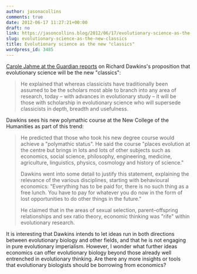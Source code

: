 ```yaml
---
author: jasonacollins
comments: true
date: 2012-06-17 11:27:21+00:00
draft: no
link: https://jasoncollins.blog/2012/06/17/evolutionary-science-as-the-new-classics/
slug: evolutionary-science-as-the-new-classics
title: Evolutionary science as the new "classics"
wordpress_id: 3485
---
```


[Carole Jahme at the Guardian reports](http://www.guardian.co.uk/science/blog/2012/jun/12/richard-dawkins-evolution-new-classics) on Richard Dawkins's proposition that evolutionary science will be the new "classics":



<blockquote>He explained that whereas classicists have traditionally been assumed to be the scholars most able to branch into any area of research, today – with advances in evolutionary study – it will be those with scholarship in evolutionary science who will supersede classicists in depth, breadth and usefulness.</blockquote>



Dawkins sees his new polymathic course at the New College of the Humanities as part of this trend:



<blockquote>He predicted that those who took his new degree course would achieve a "polymathic status". He said the course "places evolution at the centre but brings in lots and lots of other subjects such as economics, social science, philosophy, engineering, medicine, agriculture, linguistics, physics, cosmology and history of science."

Dawkins went into some detail to justify this statement, explaining the relevance of the various disciplines, starting with behavioural economics: "Everything has to be paid for, there is no such thing as a free lunch. You have to pay for whatever you do now in the form of lost opportunities to do other things in the future."

He claimed that in the areas of sexual selection, parent–offspring relationships and sex ratio theory, economic thinking was "rife" within evolutionary research.</blockquote>



It is interesting that Dawkins intends to let ideas run in both directions between evolutionary biology and other fields, and that he is not engaging in pure evolutionary imperialism. However, I wonder what further ideas economics can offer evolutionary biology beyond those already well entrenched in evolutionary thinking. Are there any more insights or tools that evolutionary biologists should be borrowing from economics?
